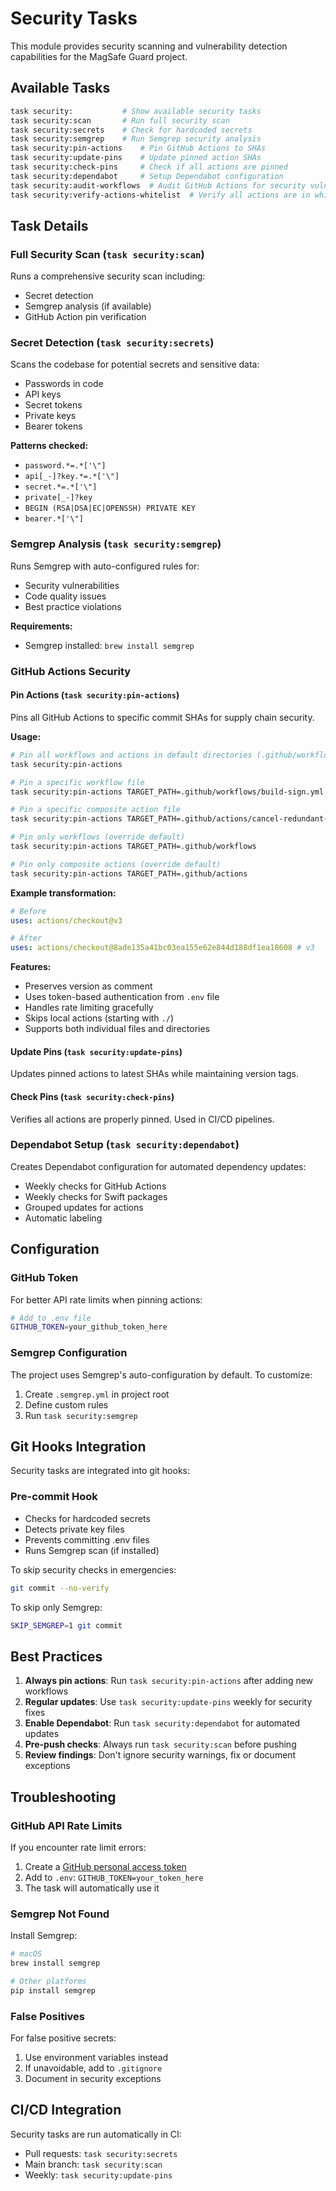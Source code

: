 # Security Tasks

This module provides security scanning and vulnerability detection capabilities for the MagSafe Guard project.

## Available Tasks

```bash
task security:           # Show available security tasks
task security:scan       # Run full security scan
task security:secrets    # Check for hardcoded secrets
task security:semgrep    # Run Semgrep security analysis
task security:pin-actions    # Pin GitHub Actions to SHAs
task security:update-pins    # Update pinned action SHAs
task security:check-pins     # Check if all actions are pinned
task security:dependabot     # Setup Dependabot configuration
task security:audit-workflows  # Audit GitHub Actions for security vulnerabilities
task security:verify-actions-whitelist  # Verify all actions are in whitelist
```

## Task Details

### Full Security Scan (`task security:scan`)

Runs a comprehensive security scan including:

- Secret detection
- Semgrep analysis (if available)
- GitHub Action pin verification

### Secret Detection (`task security:secrets`)

Scans the codebase for potential secrets and sensitive data:

- Passwords in code
- API keys
- Secret tokens
- Private keys
- Bearer tokens

**Patterns checked:**

- `password.*=.*['\"]`
- `api[_-]?key.*=.*['\"]`
- `secret.*=.*['\"]`
- `private[_-]?key`
- `BEGIN (RSA|DSA|EC|OPENSSH) PRIVATE KEY`
- `bearer.*['\"]`

### Semgrep Analysis (`task security:semgrep`)

Runs Semgrep with auto-configured rules for:

- Security vulnerabilities
- Code quality issues
- Best practice violations

**Requirements:**

- Semgrep installed: `brew install semgrep`

### GitHub Actions Security

#### Pin Actions (`task security:pin-actions`)

Pins all GitHub Actions to specific commit SHAs for supply chain security.

**Usage:**

```bash
# Pin all workflows and actions in default directories (.github/workflows and .github/actions)
task security:pin-actions

# Pin a specific workflow file
task security:pin-actions TARGET_PATH=.github/workflows/build-sign.yml

# Pin a specific composite action file
task security:pin-actions TARGET_PATH=.github/actions/cancel-redundant-workflows/action.yml

# Pin only workflows (override default)
task security:pin-actions TARGET_PATH=.github/workflows

# Pin only composite actions (override default)
task security:pin-actions TARGET_PATH=.github/actions
```

**Example transformation:**

```yaml
# Before
uses: actions/checkout@v3

# After
uses: actions/checkout@8ade135a41bc03ea155e62e844d188df1ea18608 # v3
```

**Features:**

- Preserves version as comment
- Uses token-based authentication from `.env` file
- Handles rate limiting gracefully
- Skips local actions (starting with `./`)
- Supports both individual files and directories

#### Update Pins (`task security:update-pins`)

Updates pinned actions to latest SHAs while maintaining version tags.

#### Check Pins (`task security:check-pins`)

Verifies all actions are properly pinned. Used in CI/CD pipelines.

### Dependabot Setup (`task security:dependabot`)

Creates Dependabot configuration for automated dependency updates:

- Weekly checks for GitHub Actions
- Weekly checks for Swift packages
- Grouped updates for actions
- Automatic labeling

## Configuration

### GitHub Token

For better API rate limits when pinning actions:

```bash
# Add to .env file
GITHUB_TOKEN=your_github_token_here
```

### Semgrep Configuration

The project uses Semgrep's auto-configuration by default. To customize:

1. Create `.semgrep.yml` in project root
2. Define custom rules
3. Run `task security:semgrep`

## Git Hooks Integration

Security tasks are integrated into git hooks:

### Pre-commit Hook

- Checks for hardcoded secrets
- Detects private key files
- Prevents committing .env files
- Runs Semgrep scan (if installed)

To skip security checks in emergencies:

```bash
git commit --no-verify
```

To skip only Semgrep:

```bash
SKIP_SEMGREP=1 git commit
```

## Best Practices

1. **Always pin actions**: Run `task security:pin-actions` after adding new workflows
2. **Regular updates**: Use `task security:update-pins` weekly for security fixes
3. **Enable Dependabot**: Run `task security:dependabot` for automated updates
4. **Pre-push checks**: Always run `task security:scan` before pushing
5. **Review findings**: Don't ignore security warnings, fix or document exceptions

## Troubleshooting

### GitHub API Rate Limits

If you encounter rate limit errors:

1. Create a [GitHub personal access token](https://github.com/settings/tokens)
2. Add to `.env`: `GITHUB_TOKEN=your_token_here`
3. The task will automatically use it

### Semgrep Not Found

Install Semgrep:

```bash
# macOS
brew install semgrep

# Other platforms
pip install semgrep
```

### False Positives

For false positive secrets:

1. Use environment variables instead
2. If unavoidable, add to `.gitignore`
3. Document in security exceptions

## CI/CD Integration

Security tasks are run automatically in CI:

- Pull requests: `task security:secrets`
- Main branch: `task security:scan`
- Weekly: `task security:update-pins`
